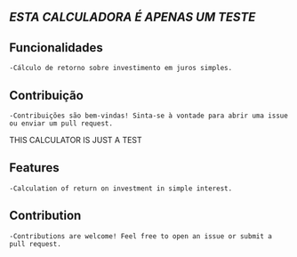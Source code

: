 ## *ESTA CALCULADORA É APENAS UM TESTE*

## Funcionalidades

    -Cálculo de retorno sobre investimento em juros simples.

## Contribuição

    -Contribuições são bem-vindas! Sinta-se à vontade para abrir uma issue ou enviar um pull request.

THIS CALCULATOR IS JUST A TEST

## Features

    -Calculation of return on investment in simple interest.

## Contribution

    -Contributions are welcome! Feel free to open an issue or submit a pull request.
